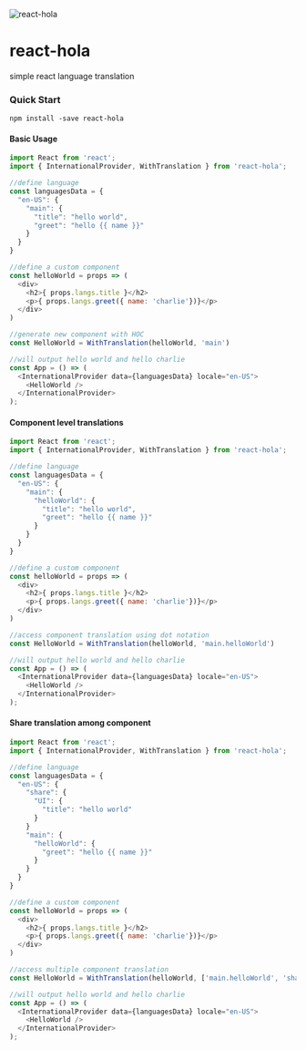 ![react-hola](https://images.unsplash.com/photo-1489945052260-4f21c52268b9?ixlib=rb-0.3.5&q=80&fm=jpg&crop=entropy&cs=tinysrgb&w=1080&fit=max&s=13d43906e3e3a60c9c7099f4e30b8d09)

# react-hola
simple react language translation

### Quick Start

```
npm install -save react-hola
```

#### Basic Usage

```javascript
import React from 'react';
import { InternationalProvider, WithTranslation } from 'react-hola';

//define language
const languagesData = {
  "en-US": {
    "main": {
      "title": "hello world",
      "greet": "hello {{ name }}"
    }
  }
}

//define a custom component
const helloWorld = props => (
  <div>
    <h2>{ props.langs.title }</h2>
    <p>{ props.langs.greet({ name: 'charlie'})}</p>
  </div>
)

//generate new component with HOC
const HelloWorld = WithTranslation(helloWorld, 'main')

//will output hello world and hello charlie
const App = () => (
  <InternationalProvider data={languagesData} locale="en-US">
    <HelloWorld />
  </InternationalProvider>
);
```

#### Component level translations

```javascript
import React from 'react';
import { InternationalProvider, WithTranslation } from 'react-hola';

//define language
const languagesData = {
  "en-US": {
    "main": {
      "helloWorld": {
        "title": "hello world",
        "greet": "hello {{ name }}"
      }
    }
  }
}

//define a custom component
const helloWorld = props => (
  <div>
    <h2>{ props.langs.title }</h2>
    <p>{ props.langs.greet({ name: 'charlie'})}</p>
  </div>
)

//access component translation using dot notation
const HelloWorld = WithTranslation(helloWorld, 'main.helloWorld')

//will output hello world and hello charlie
const App = () => (
  <InternationalProvider data={languagesData} locale="en-US">
    <HelloWorld />
  </InternationalProvider>
);
```

#### Share translation among component

```javascript
import React from 'react';
import { InternationalProvider, WithTranslation } from 'react-hola';

//define language
const languagesData = {
  "en-US": {
    "share": {
      "UI": {
        "title": "hello world"
      }
    }
    "main": {
      "helloWorld": {
        "greet": "hello {{ name }}"
      }
    }
  }
}

//define a custom component
const helloWorld = props => (
  <div>
    <h2>{ props.langs.title }</h2>
    <p>{ props.langs.greet({ name: 'charlie'})}</p>
  </div>
)

//access multiple component translation
const HelloWorld = WithTranslation(helloWorld, ['main.helloWorld', 'share,UI'])

//will output hello world and hello charlie
const App = () => (
  <InternationalProvider data={languagesData} locale="en-US">
    <HelloWorld />
  </InternationalProvider>
);
```
